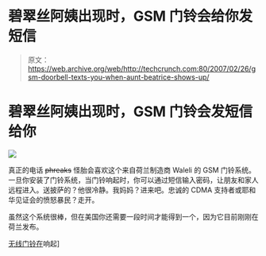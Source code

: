 # 碧翠丝阿姨出现时，GSM 门铃会给你发短信

> 原文：<https://web.archive.org/web/http://techcrunch.com:80/2007/02/26/gsm-doorbell-texts-you-when-aunt-beatrice-shows-up/>

# 碧翠丝阿姨出现时，GSM 门铃会发短信给你

![](img/6c81ca059ce9cc9329417b943abad3b7.png)

真正的电话 ~~phreaks~~ 怪胎会喜欢这个来自荷兰制造商 Waleli 的 GSM 门铃系统。一旦你安装了门铃系统，当门铃响起时，你可以通过短信输入密码，让朋友和家人远程进入。送披萨的？他很冷静。我妈妈？进来吧。忠诚的 CDMA 支持者或耶和华见证会的愤怒暴民？走开。

虽然这个系统很棒，但在美国你还需要一段时间才能得到一个，因为它目前刚刚在荷兰发布。

[无线门铃在](https://web.archive.org/web/20210227011407/http://news.yahoo.com/s/infoworld/20070220/tc_infoworld/86193;_ylt=Am61hn998L49wuWfibDE.3MjtBAF)响起]